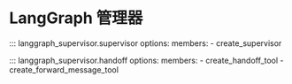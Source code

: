 # LangGraph 管理器

::: langgraph_supervisor.supervisor
    options:
      members:
        - create_supervisor

::: langgraph_supervisor.handoff
    options:
      members:
        - create_handoff_tool
        - create_forward_message_tool